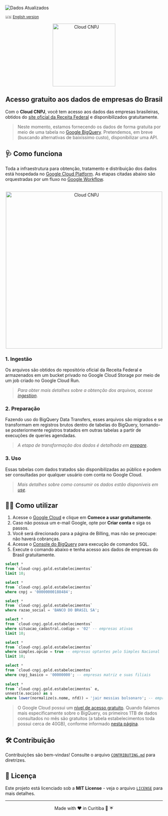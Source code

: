 ![Dados Atualizados](https://img.shields.io/badge/Dados_Atualizados-2025/04-green)


<p>
  <small>🇺🇸 <a href="README_en.md">English version</a></small>
</p>

<p align="center">
  <img src="https://firebasestorage.googleapis.com/v0/b/cloud-cnpj.firebasestorage.app/o/images%2Flogo.webp?alt=media&token=8b2851dd-ec33-4ee8-98ca-ab054c9b7f7b" width="200" alt="Cloud CNPJ">

  <h2 align="center">Acesso gratuito aos dados de empresas do Brasil</h2>
</p>

Com o **Cloud CNPJ**, você tem acesso aos dados das empresas brasileiras, obtidos do [site oficial da Receita Federal](https://dados.gov.br/dados/conjuntos-dados/cadastro-nacional-da-pessoa-juridica---cnpj) e disponibilizados gratuitamente.

> Neste momento, estamos fornecendo os dados de forma gratuita por meio de uma tabela no [Google BigQuery](https://cloud.google.com/bigquery). Pretendemos, em breve (buscando alternativas de baixíssimo custo), disponibilizar uma API.

## 🩺 Como funciona

Toda a infraestrutura para obtenção, tratamento e distribuição dos dados está hospedada no [Google Cloud Platform](https://cloud.google.com/). As etapas citadas abaixo são orquestradas por um fluxo no [Google Workflow](https://cloud.google.com/workflows).

<p align="center">
  <br/>
  <img src="https://firebasestorage.googleapis.com/v0/b/cloud-cnpj.firebasestorage.app/o/images%2Fflow_v2.webp?alt=media&token=ec153049-edbe-4772-bba5-0b23966aba36" width="500" alt="Cloud CNPJ">
</p>

### 1. Ingestão

Os arquivos são obtidos do repositório oficial da Receita Federal e armazenados em um bucket privado no Google Cloud Storage por meio de um job criado no Google Cloud Run.

> *Para obter mais detalhes sobre a obtenção dos arquivos, acesse [ingestion](./ingestion/)*.

### 2. Preparação

Fazendo uso do BigQuery Data Transfers, esses arquivos são migrados e se transformam em registros brutos dentro de tabelas do BigQuery, tornando-se posteriormente registros tratados em outras tabelas a partir de execuções de queries agendadas.

> *A etapa de transformação dos dados é detalhada em [prepare](./prepare/)*.

### 3. Uso

Essas tabelas com dados tratados são disponibilizadas ao público e podem ser consultadas por qualquer usuário com conta no Google Cloud.

> *Mais detalhes sobre como consumir os dados estão disponíveis em [use](./use/)*.

## 🚴‍♂️ Como utilizar

1. Acesse o [Google Cloud](https://cloud.google.com/) e clique em **Comece a usar gratuitamente**.
2. Caso não possua um e-mail Google, opte por **Criar conta** e siga os passos.
3. Você será direcionado para a página de Billing, mas não se preocupe: não haverá cobranças.
4. Acesse o [Console do BigQuery](https://console.cloud.google.com/bigquery) para execução de comandos SQL.
5. Execute o comando abaixo e tenha acesso aos dados de empresas do Brasil gratuitamente.

```sql
select *
from `cloud-cnpj.gold.estabelecimentos`
limit 10;

select *
from `cloud-cnpj.gold.estabelecimentos`
where cnpj = '00000000188484';

select *
from `cloud-cnpj.gold.estabelecimentos`
where razao_social = 'BANCO DO BRASIL SA';

select *
from `cloud-cnpj.gold.estabelecimentos`
where situacao_cadastral.codigo = '02' -- empresas ativas
limit 10;

select *
from `cloud-cnpj.gold.estabelecimentos`
where simples.opcao = true -- empresas optantes pelo Simples Nacional
limit 10;

select *
from `cloud-cnpj.gold.estabelecimentos`
where cnpj_basico = '00000000'; -- empresas matriz e suas filiais
 
select *
from `cloud-cnpj.gold.estabelecimentos` e,
unnest(e.socios) as s
where lower(normalize(s.nome, nfd)) = 'jair messias bolsonaro'; -- empresas por sócio
```

> O Google Cloud possui um [nível de acesso gratuito](https://cloud.google.com/free). Quando falamos mais especificamente sobre o BigQuery, os primeiros 1TB de dados consultados no mês são gratuitos (a tabela estabelecimentos toda possui cerca de 40GB), conforme informado [nesta página](https://cloud.google.com/bigquery/pricing?#free-tier).

## 🛠️ Contribuição

Contribuições são bem-vindas! Consulte o arquivo [`CONTRIBUTING.md`](CONTRIBUTING.md) para diretrizes.

## 📜 Licença

Este projeto está licenciado sob a **MIT License** - veja o arquivo [`LICENSE`](LICENSE) para mais detalhes.

---

<p align="center">Made with ❤️ in Curitiba 🌳 ☔️</p>

